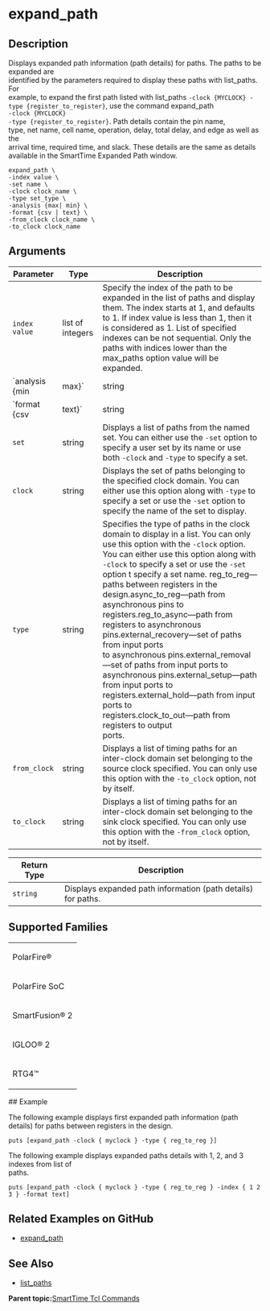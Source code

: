 # expand\_path

## Description

Displays expanded path information \(path details\) for paths. The paths to be expanded are<br /> identified by the parameters required to display these paths with list\_paths. For<br /> example, to expand the first path listed with list\_paths `-clock {MYCLOCK} -type {register_to_register}`, use the command expand\_path<br /> `-clock {MYCLOCK}`<br /> `-type {register_to_register}`. Path details contain the pin name,<br /> type, net name, cell name, operation, delay, total delay, and edge as well as the<br /> arrival time, required time, and slack. These details are the same as details<br /> available in the SmartTime Expanded Path window.

```
expand_path \
-index value \
-set name \
-clock clock_name \
-type set_type \
-analysis {max| min} \
-format {csv | text} \
-from_clock clock_name \
-to_clock clock_name
```

## Arguments

|Parameter|Type|Description|
|---------|----|-----------|
|`index value`|list of integers|Specify the index of the path to be expanded in the list of paths and display them. The index starts at 1, and defaults to 1. If index value is less than 1, then it is considered as 1. List of specified indexes can be not sequential. Only the paths with indices lower than the max\_paths option value will be expanded.|
|`analysis {min|max}`|string|Specify whether the timing analysis is done via max-delay \(setup check\) or min-delay \(hold<br /> check\). Valid values are min/max or mindelay/maxdelay.|
|`format {csv | text}`|string|Specify the file format of the output. It can be either text—ASCII text format \(default\) or<br /> csv \(comma separated values\).|
|`set`|string|Displays a list of paths from the named set. You can either use the `-set` option to specify a user set by its name or use both `-clock` and `-type` to specify a set.|
|`clock`|string|Displays the set of paths belonging to the specified clock domain. You can either use this option along with `-type` to specify a set or use the `-set` option to specify the name of the set to display.|
|`type`|string|Specifies the type of paths in the clock domain to display in a list. You can only use this option with the `-clock` option. You can either use this option along with `-clock` to specify a set or use the `-set` option t specify a set name. reg\_to\_reg—paths between registers in the<br /> design.async\_to\_reg—path from asynchronous pins to<br /> registers.reg\_to\_async—path from registers to asynchronous<br /> pins.external\_recovery—set of paths from input ports<br /> to asynchronous pins.external\_removal—set of paths from input ports to<br /> asynchronous pins.external\_setup—path from input ports to<br /> registers.external\_hold—path from input ports to<br /> registers.clock\_to\_out—path from registers to output<br /> ports.|
|`from_clock`|string|Displays a list of timing paths for an inter-clock domain set belonging to the source clock specified. You can only use this option with the `-to_clock` option, not by itself.|
|`to_clock`|string|Displays a list of timing paths for an inter-clock domain set belonging to the sink clock specified. You can only use this option with the `-from_clock` option, not by itself.|

|Return Type|Description|
|-----------|-----------|
|`string`|Displays expanded path information \(path details\) for paths.|

## Supported Families

<table id="GUID-56F9E300-6CAB-48D0-9D92-B4EC8F62D904"><tbody><tr><td>

PolarFire®

</td></tr><tr><td>

PolarFire SoC

</td></tr><tr><td>

SmartFusion® 2

</td></tr><tr><td>

IGLOO® 2

</td></tr><tr><td>

RTG4™

</td></tr></tbody>
</table>## Example

The following example displays first expanded path information \(path details\) for paths between registers in the design.

```
puts [expand_path -clock { myclock } -type { reg_to_reg }]
```

The following example displays expanded paths details with 1, 2, and 3 indexes from list of<br /> paths.

```
puts [expand_path -clock { myclock } -type { reg_to_reg } -index { 1 2 3 } -format text]
```

## Related Examples on GitHub

-   [expand\_path](https://github.com/MicrochipTech/Libero-SoC-Design-Suite-Tcl-Examples/tree/basic_tcl_examples/SmartTime/expand_path)

## See Also

-   [list\_paths](GUID-DB86E074-97AB-4DDE-8246-5CDEBC2E330E.md)

**Parent topic:**[SmartTime Tcl Commands](GUID-96623DD0-9D90-4AFA-90C3-B2BAEEE15670.md)

